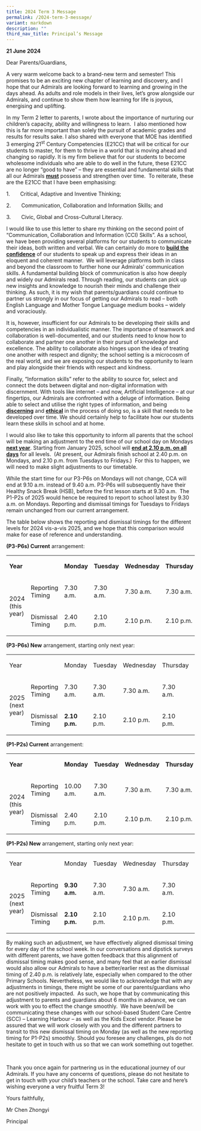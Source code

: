 ```yaml
---
title: 2024 Term 3 Message
permalink: /2024-term-3-message/
variant: markdown
description: ""
third_nav_title: Principal’s Message
---
```

<p><strong>21 June 2024</strong>
</p>
<p>Dear Parents/Guardians,</p>
<p>A very warm welcome back to a brand-new term and semester! This promises
to be an exciting new chapter of learning and discovery, and I hope that
our Admirals are looking forward to learning and growing in the days ahead.
As adults and role models in their lives, let’s grow alongside our Admirals,
and continue to show them how learning for life is joyous, energising and
uplifting.</p>
<p>In my Term 2 letter to parents, I wrote about the importance of nurturing
our children’s capacity, ability and willingness to learn.&nbsp; I also
mentioned how this is far more important than solely the pursuit of academic
grades and results for results sake. I also shared with everyone that MOE
has identified 3 emerging 21<sup>st</sup> Century Competencies (E21CC) that
will be critical for our students to master, for them to thrive in a world
that is moving ahead and changing so rapidly. It is my firm believe that
for our students to become wholesome individuals who are able to do well
in the future, these E21CC are no longer “good to have” – they are essential
and fundamental skills that all our Admirals <strong><u>must</u></strong> possess
and strengthen over time. &nbsp;To reiterate, these are the E21CC that
I have been emphasising:&nbsp;</p>
<p></p>
<p>1.&nbsp;&nbsp;&nbsp;&nbsp;&nbsp;&nbsp; Critical, Adaptive and Inventive
Thinking;</p>
<p>2.&nbsp;&nbsp;&nbsp;&nbsp;&nbsp;&nbsp; Communication, Collaboration and
Information Skills; and</p>
<p>3.&nbsp;&nbsp;&nbsp;&nbsp;&nbsp;&nbsp; Civic, Global and Cross-Cultural
Literacy.</p>
<p></p>
<p>I would like to use this letter to share my thinking on the second point
of “Communication, Collaboration and Information (CCI) Skills”. As a school,
we have been providing several platforms for our students to communicate
their ideas, both written and verbal. We can certainly do more to <strong><u>build the confidence</u></strong> of
our students to speak up and express their ideas in an eloquent and coherent
manner.&nbsp; We will leverage platforms both in class and beyond the classroom
to further hone our Admirals’ communication skills. A fundamental building
block of communication is also how deeply and widely our Admirals read.
Through reading, our students can pick up new insights and knowledge to
nourish their minds and challenge their thinking. As such, it is my wish
that parents/guardians could continue to partner us strongly in our focus
of getting our Admirals to read – both English Language and Mother Tongue
Language medium books – widely and voraciously.</p>
<p></p>
<p>It is, however, insufficient for our Admirals to be developing their skills
and competencies in an individualistic manner. The importance of teamwork
and collaboration is well-documented, and our students need to know how
to collaborate and partner one another in their pursuit of knowledge and
excellence. The ability to collaborate also hinges upon the idea of treating
one another with respect and dignity; the school setting is a microcosm
of the real world, and we are exposing our students to the opportunity
to learn and play alongside their friends with respect and kindness.</p>
<p></p>
<p>Finally, “Information skills” refer to the ability to source for, select
and connect the dots between digital and non-digital information with discernment.
With tools like internet – and now, Artificial Intelligence – at our fingertips,
our Admirals are confronted with a deluge of information. Being able to
select and utilise the right types of information, and being <strong><u>discerning</u></strong> and <strong><u>ethical</u></strong> in
the process of doing so, is a skill that needs to be developed over time.
We should certainly help to facilitate how our students learn these skills
in school and at home.</p>
<p></p>
<p>I would also like to take this opportunity to inform all parents that
the school will be making an adjustment to the end time of our school day
on Mondays <strong><u>next year</u></strong>. Starting from January 2025,
school will <strong><u>end at 2.10 p.m. on all days</u></strong> for all
levels.&nbsp; (At present, our Admirals finish school at 2.40 p.m. on Mondays,
and 2.10 p.m. from Tuesdays to Fridays.)&nbsp; For this to happen, we will
need to make slight adjustments to our timetable.</p>
<p></p>
<p>While the start time for our P3-P6s on Mondays will not change, CCA will
end at 9.10 a.m. instead of 9.40 a.m. P3-P6s will subsequently have their
Healthy Snack Break (HSB), before the first lesson starts at 9.30 a.m.&nbsp;
The P1-P2s of 2025 would hence be required to report to school latest by
9.30 a.m. on Mondays. Reporting and dismissal timings for Tuesdays to Fridays
remain unchanged from our current arrangement.</p>
<p></p>
<p>The table below shows the reporting and dismissal timings for the different
levels for 2024 vis-a-vis 2025, and we hope that this comparison would
make for ease of reference and understanding.</p>
<p></p>
<p><strong>(P3-P6s) Current</strong> arrangement:</p>
<table style="minWidth: 175px">
<colgroup>
<col>
<col>
<col>
<col>
<col>
<col>
<col>
</colgroup>
<tbody>
<tr>
<td rowspan="1" colspan="1">
<p><strong>Year</strong>
</p>
</td>
<td rowspan="1" colspan="1">
<p></p>
</td>
<td rowspan="1" colspan="1">
<p><strong>Monday</strong>
</p>
</td>
<td rowspan="1" colspan="1">
<p><strong>Tuesday</strong>
</p>
</td>
<td rowspan="1" colspan="1">
<p><strong>Wednesday</strong>
</p>
</td>
<td rowspan="1" colspan="1">
<p><strong>Thursday</strong>
</p>
</td>
<td rowspan="1" colspan="1">
<p><strong>Friday</strong>
</p>
</td>
</tr>
<tr>
<td rowspan="2" colspan="1">
<p>2024 (this year)</p>
</td>
<td rowspan="1" colspan="1">
<p>Reporting Timing</p>
</td>
<td rowspan="1" colspan="1">
<p>7.30 a.m.</p>
</td>
<td rowspan="1" colspan="1">
<p>7.30 a.m.</p>
</td>
<td rowspan="1" colspan="1">
<p>7.30 a.m.</p>
</td>
<td rowspan="1" colspan="1">
<p>7.30 a.m.</p>
</td>
<td rowspan="1" colspan="1">
<p>7.30 a.m.</p>
</td>
</tr>
<tr>
<td rowspan="1" colspan="1">
<p>Dismissal Timing</p>
</td>
<td rowspan="1" colspan="1">
<p>2.40 p.m.</p>
</td>
<td rowspan="1" colspan="1">
<p>2.10 p.m.</p>
</td>
<td rowspan="1" colspan="1">
<p>2.10 p.m.</p>
</td>
<td rowspan="1" colspan="1">
<p>2.10 p.m.</p>
</td>
<td rowspan="1" colspan="1">
<p>2.10 p.m.</p>
</td>
</tr>
</tbody>
</table>
<p></p>
<p><strong>(P3-P6s) New</strong> arrangement, starting only next year:</p>
<table style="minWidth: 175px">
<colgroup>
<col>
<col>
<col>
<col>
<col>
<col>
<col>
</colgroup>
<tbody>
<tr>
<td rowspan="1" colspan="1">
<p>Year</p>
</td>
<td rowspan="1" colspan="1">
<p></p>
</td>
<td rowspan="1" colspan="1">
<p>Monday</p>
</td>
<td rowspan="1" colspan="1">
<p>Tuesday</p>
</td>
<td rowspan="1" colspan="1">
<p>Wednesday</p>
</td>
<td rowspan="1" colspan="1">
<p>Thursday</p>
</td>
<td rowspan="1" colspan="1">
<p>Friday</p>
</td>
</tr>
<tr>
<td rowspan="2" colspan="1">
<p>2025 (next year)</p>
</td>
<td rowspan="1" colspan="1">
<p>Reporting Timing</p>
</td>
<td rowspan="1" colspan="1">
<p>7.30 a.m.</p>
</td>
<td rowspan="1" colspan="1">
<p>7.30 a.m.</p>
</td>
<td rowspan="1" colspan="1">
<p>7.30 a.m.</p>
</td>
<td rowspan="1" colspan="1">
<p>7.30 a.m.</p>
</td>
<td rowspan="1" colspan="1">
<p>7.30 a.m.</p>
</td>
</tr>
<tr>
<td rowspan="1" colspan="1">
<p>Dismissal Timing</p>
</td>
<td rowspan="1" colspan="1">
<p><strong>2.10 p.m.</strong>
</p>
</td>
<td rowspan="1" colspan="1">
<p>2.10 p.m.</p>
</td>
<td rowspan="1" colspan="1">
<p>2.10 p.m.</p>
</td>
<td rowspan="1" colspan="1">
<p>2.10 p.m.</p>
</td>
<td rowspan="1" colspan="1">
<p>2.10 p.m.</p>
</td>
</tr>
</tbody>
</table>
<p></p>
<p><strong>(P1-P2s) Current</strong> arrangement:</p>
<table style="minWidth: 175px">
<colgroup>
<col>
<col>
<col>
<col>
<col>
<col>
<col>
</colgroup>
<tbody>
<tr>
<td rowspan="1" colspan="1">
<p><strong>Year</strong>
</p>
</td>
<td rowspan="1" colspan="1">
<p></p>
</td>
<td rowspan="1" colspan="1">
<p><strong>Monday</strong>
</p>
</td>
<td rowspan="1" colspan="1">
<p><strong>Tuesday</strong>
</p>
</td>
<td rowspan="1" colspan="1">
<p><strong>Wednesday</strong>
</p>
</td>
<td rowspan="1" colspan="1">
<p><strong>Thursday</strong>
</p>
</td>
<td rowspan="1" colspan="1">
<p><strong>Friday</strong>
</p>
</td>
</tr>
<tr>
<td rowspan="2" colspan="1">
<p>2024 (this year)</p>
</td>
<td rowspan="1" colspan="1">
<p>Reporting Timing</p>
</td>
<td rowspan="1" colspan="1">
<p>10.00 a.m.</p>
</td>
<td rowspan="1" colspan="1">
<p>7.30 a.m.</p>
</td>
<td rowspan="1" colspan="1">
<p>7.30 a.m.</p>
</td>
<td rowspan="1" colspan="1">
<p>7.30 a.m.</p>
</td>
<td rowspan="1" colspan="1">
<p>7.30 a.m.</p>
</td>
</tr>
<tr>
<td rowspan="1" colspan="1">
<p>Dismissal Timing</p>
</td>
<td rowspan="1" colspan="1">
<p>2.40 p.m.</p>
</td>
<td rowspan="1" colspan="1">
<p>2.10 p.m.</p>
</td>
<td rowspan="1" colspan="1">
<p>2.10 p.m.</p>
</td>
<td rowspan="1" colspan="1">
<p>2.10 p.m.</p>
</td>
<td rowspan="1" colspan="1">
<p>2.10 p.m.</p>
</td>
</tr>
</tbody>
</table>
<p></p>
<p><strong>(P1-P2s) New</strong> arrangement, starting only next year:</p>
<table style="minWidth: 175px">
<colgroup>
<col>
<col>
<col>
<col>
<col>
<col>
<col>
</colgroup>
<tbody>
<tr>
<td rowspan="1" colspan="1">
<p>Year</p>
</td>
<td rowspan="1" colspan="1">
<p></p>
</td>
<td rowspan="1" colspan="1">
<p>Monday</p>
</td>
<td rowspan="1" colspan="1">
<p>Tuesday</p>
</td>
<td rowspan="1" colspan="1">
<p>Wednesday</p>
</td>
<td rowspan="1" colspan="1">
<p>Thursday</p>
</td>
<td rowspan="1" colspan="1">
<p>Friday</p>
</td>
</tr>
<tr>
<td rowspan="2" colspan="1">
<p>2025 (next year)</p>
</td>
<td rowspan="1" colspan="1">
<p>Reporting Timing</p>
</td>
<td rowspan="1" colspan="1">
<p><strong>9.30 a.m.</strong>
</p>
</td>
<td rowspan="1" colspan="1">
<p>7.30 a.m.</p>
</td>
<td rowspan="1" colspan="1">
<p>7.30 a.m.</p>
</td>
<td rowspan="1" colspan="1">
<p>7.30 a.m.</p>
</td>
<td rowspan="1" colspan="1">
<p>7.30 a.m.</p>
</td>
</tr>
<tr>
<td rowspan="1" colspan="1">
<p>Dismissal Timing</p>
</td>
<td rowspan="1" colspan="1">
<p><strong>2.10 p.m.</strong>
</p>
</td>
<td rowspan="1" colspan="1">
<p>2.10 p.m.</p>
</td>
<td rowspan="1" colspan="1">
<p>2.10 p.m.</p>
</td>
<td rowspan="1" colspan="1">
<p>2.10 p.m.</p>
</td>
<td rowspan="1" colspan="1">
<p>2.10 p.m.</p>
</td>
</tr>
</tbody>
</table>
<p></p>
<p>By making such an adjustment, we have effectively aligned dismissal timing
for every day of the school week. In our conversations and dipstick surveys
with different parents, we have gotten feedback that this alignment of
dismissal timing makes good sense, and many feel that an earlier dismissal
would also allow our Admirals to have a better/earlier rest as the dismissal
timing of 2.40 p.m. is relatively late, especially when compared to the
other Primary Schools. Nevertheless, we would like to acknowledge that
with any adjustments in timings, there might be some of our parents/guardians
who are not positively impacted.&nbsp; As such, we hope that by communicating
this adjustment to parents and guardians about 6 months in advance, we
can work with you to effect the change smoothly.&nbsp; We have been/will
be communicating these changes with our school-based Student Care Centre
(SCC) – Learning Harbour – as well as the Kids Excel vendor. Please be
assured that we will work closely with you and the different partners to
transit to this new dismissal timing on Monday (as well as the new reporting
timing for P1-P2s) smoothly. Should you foresee any challenges, pls do
not hesitate to get in touch with us so that we can work something out
together.</p>
<p>&nbsp;</p>
<p>Thank you once again for partnering us in the educational journey of our
Admirals. If you have any concerns of questions, please do not hesitate
to get in touch with your child’s teachers or the school. Take care and
here’s wishing everyone a very fruitful Term 3!</p>
<p></p>
<p>Yours faithfully,</p>
<p>Mr Chen Zhongyi</p>
<p>Principal</p>